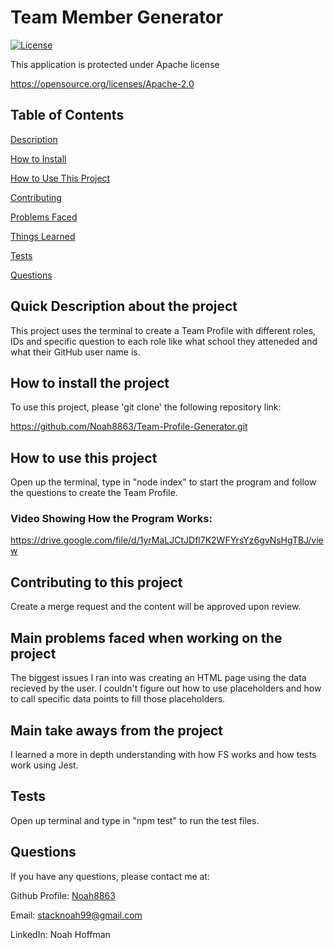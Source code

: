 
  # Team Member Generator 


  [![License](https://img.shields.io/badge/License-Apache_2.0-blue.svg)](https://opensource.org/licenses/Apache-2.0)

  This application is protected under Apache license

  https://opensource.org/licenses/Apache-2.0 


  ## Table of Contents
  [Description](#quick-description-about-the-project)

  [How to Install](#how-to-install-the-project)

  [How to Use This Project](#how-to-use-this-project)

  [Contributing](#contributing-to-this-project)

  [Problems Faced](#main-problems-faced-when-working-on-the-project)

  [Things Learned](#main-take-aways-from-the-project)

  [Tests](#tests)

  [Questions](#questions)


  ## Quick Description about the project 

  This project uses the terminal to create a Team Profile with different roles, IDs and specific question to each role like what school they atteneded and what their GitHub user name is.  

  ## How to install the project 

  To use this project, please 'git clone' the following repository link: 

  https://github.com/Noah8863/Team-Profile-Generator.git 

  ## How to use this project 

  Open up the terminal, type in "node index" to start the program and follow the questions to create the Team Profile.
  
  ### Video Showing How the Program Works:
  
  https://drive.google.com/file/d/1yrMaLJCtJDfl7K2WFYrsYz6gvNsHgTBJ/view 

  ## Contributing to this project
  Create a merge request and the content will be approved upon review.  

  ## Main problems faced when working on the project 
 
  The biggest issues I ran into was creating an HTML page using the data recieved by the user. I couldn't figure out how to use placeholders and how to call specific data points to fill those placeholders. 

  ## Main take aways from the project 

  I learned a more in depth understanding with how FS works and how tests work using Jest.  

  ## Tests 

  Open up terminal and type in "npm test" to run the test files.  

  ## Questions 

  If you have any questions, please contact me at: 
 
  Github Profile: [Noah8863](https://github.com/Noah8863)  

  Email: stacknoah99@gmail.com 

  LinkedIn: Noah Hoffman
